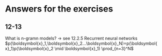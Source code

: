 # Answers for the exercises

## 12-13
What is n-gramn models? -> see 12.2.5 Recurrent neural networks  
$p(\boldsymbol{x}_1,\boldsymbol{x}_2...\boldsymbol{x}_N)=p(\boldsymbol{x}_1)p(\boldsymbol{x}_2 \mid \boldsymbol{x}_1) \prod_{n=3}^N$
